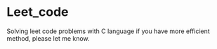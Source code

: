 # Leet_code
 Solving leet code problems with C language 
 if you have more efficient method, please let me know.

